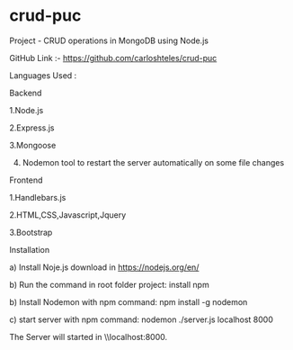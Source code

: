 # crud-puc

Project - CRUD operations in MongoDB using Node.js

GitHub Link :- https://github.com/carloshteles/crud-puc

Languages Used :

Backend

1.Node.js

2.Express.js

3.Mongoose

4. Nodemon tool to restart the server automatically on some file changes

Frontend

1.Handlebars.js

2.HTML,CSS,Javascript,Jquery

3.Bootstrap

Installation

a) Install Noje.js download in https://nodejs.org/en/

b) Run the command in root folder project: install npm

b) Install Nodemon with npm command: npm install -g nodemon

c) start server with npm command: nodemon ./server.js localhost 8000

The Server will started in \\\localhost:8000.
